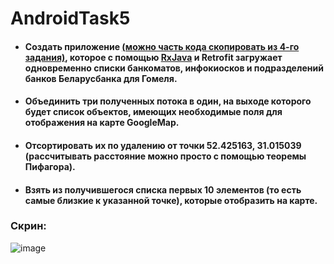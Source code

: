 # AndroidTask5

- #### Создать приложение [(можно часть кода скопировать из 4-го задания)](https://github.com/MIt256/AndroidTask4), которое с помощью [RxJava](https://github.com/ReactiveX/RxJava) и Retrofit загружает одновременно списки банкоматов, инфокиосков и подразделений банков Беларусбанка для Гомеля.
- #### Объединить три полученных потока в один, на выходе которого будет список объектов, имеющих необходимые поля для отображения на карте GoogleMap.
- #### Отсортировать их по удалению от точки 52.425163, 31.015039 (рассчитывать расстояние можно просто с помощью теоремы Пифагора).
- #### Взять из получившегося списка первых 10 элементов (то есть самые близкие к указанной точке), которые отобразить на карте.

### Скрин:

![image](https://user-images.githubusercontent.com/64751489/161444887-6c640b8a-f1c4-4ad8-a4f2-8d6b9ff8c1d2.png)
